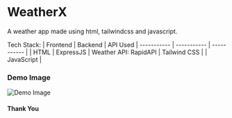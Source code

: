 # WeatherX
A weather app made using html, tailwindcss and javascript.

Tech Stack:
| Frontend      | Backend | API Used
| ----------- | ----------- | ----------- |
| HTML      | ExpressJS       | Weather API: RapidAPI
| Tailwind CSS   |
| JavaScript   |

### Demo Image
![Demo Image](https://github.com/codewithlaksh/WeatherX/blob/master/public/demo.png)

#### Thank You